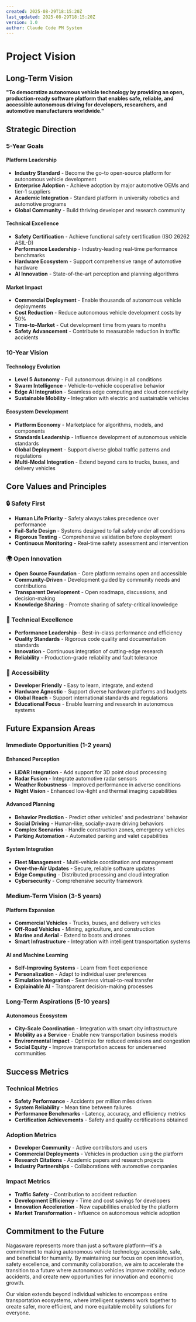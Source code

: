 ```yaml
---
created: 2025-08-29T18:15:20Z
last_updated: 2025-08-29T18:15:20Z
version: 1.0
author: Claude Code PM System
---
```


# Project Vision

## Long-Term Vision

**"To democratize autonomous vehicle technology by providing an open, production-ready software platform that enables safe, reliable, and accessible autonomous driving for developers, researchers, and automotive manufacturers worldwide."**

## Strategic Direction

### 5-Year Goals

#### Platform Leadership
- **Industry Standard** - Become the go-to open-source platform for autonomous vehicle development
- **Enterprise Adoption** - Achieve adoption by major automotive OEMs and tier-1 suppliers
- **Academic Integration** - Standard platform in university robotics and automotive programs
- **Global Community** - Build thriving developer and research community

#### Technical Excellence
- **Safety Certification** - Achieve functional safety certification (ISO 26262 ASIL-D)
- **Performance Leadership** - Industry-leading real-time performance benchmarks
- **Hardware Ecosystem** - Support comprehensive range of automotive hardware
- **AI Innovation** - State-of-the-art perception and planning algorithms

#### Market Impact
- **Commercial Deployment** - Enable thousands of autonomous vehicle deployments
- **Cost Reduction** - Reduce autonomous vehicle development costs by 50%
- **Time-to-Market** - Cut development time from years to months
- **Safety Advancement** - Contribute to measurable reduction in traffic accidents

### 10-Year Vision

#### Technology Evolution
- **Level 5 Autonomy** - Full autonomous driving in all conditions
- **Swarm Intelligence** - Vehicle-to-vehicle cooperative behavior
- **Edge AI Integration** - Seamless edge computing and cloud connectivity
- **Sustainable Mobility** - Integration with electric and sustainable vehicles

#### Ecosystem Development
- **Platform Economy** - Marketplace for algorithms, models, and components
- **Standards Leadership** - Influence development of autonomous vehicle standards
- **Global Deployment** - Support diverse global traffic patterns and regulations
- **Multi-Modal Integration** - Extend beyond cars to trucks, buses, and delivery vehicles

## Core Values and Principles

### 🔒 Safety First
- **Human Life Priority** - Safety always takes precedence over performance
- **Fail-Safe Design** - Systems designed to fail safely under all conditions
- **Rigorous Testing** - Comprehensive validation before deployment
- **Continuous Monitoring** - Real-time safety assessment and intervention

### 🌍 Open Innovation
- **Open Source Foundation** - Core platform remains open and accessible
- **Community-Driven** - Development guided by community needs and contributions
- **Transparent Development** - Open roadmaps, discussions, and decision-making
- **Knowledge Sharing** - Promote sharing of safety-critical knowledge

### 🚀 Technical Excellence
- **Performance Leadership** - Best-in-class performance and efficiency
- **Quality Standards** - Rigorous code quality and documentation standards
- **Innovation** - Continuous integration of cutting-edge research
- **Reliability** - Production-grade reliability and fault tolerance

### 🌱 Accessibility
- **Developer Friendly** - Easy to learn, integrate, and extend
- **Hardware Agnostic** - Support diverse hardware platforms and budgets
- **Global Reach** - Support international standards and regulations
- **Educational Focus** - Enable learning and research in autonomous systems

## Future Expansion Areas

### Immediate Opportunities (1-2 years)

#### Enhanced Perception
- **LiDAR Integration** - Add support for 3D point cloud processing
- **Radar Fusion** - Integrate automotive radar sensors
- **Weather Robustness** - Improved performance in adverse conditions
- **Night Vision** - Enhanced low-light and thermal imaging capabilities

#### Advanced Planning
- **Behavior Prediction** - Predict other vehicles' and pedestrians' behavior
- **Social Driving** - Human-like, socially-aware driving behaviors
- **Complex Scenarios** - Handle construction zones, emergency vehicles
- **Parking Automation** - Automated parking and valet capabilities

#### System Integration
- **Fleet Management** - Multi-vehicle coordination and management
- **Over-the-Air Updates** - Secure, reliable software updates
- **Edge Computing** - Distributed processing and cloud integration
- **Cybersecurity** - Comprehensive security framework

### Medium-Term Vision (3-5 years)

#### Platform Expansion
- **Commercial Vehicles** - Trucks, buses, and delivery vehicles
- **Off-Road Vehicles** - Mining, agriculture, and construction
- **Marine and Aerial** - Extend to boats and drones
- **Smart Infrastructure** - Integration with intelligent transportation systems

#### AI and Machine Learning
- **Self-Improving Systems** - Learn from fleet experience
- **Personalization** - Adapt to individual user preferences
- **Simulation Integration** - Seamless virtual-to-real transfer
- **Explainable AI** - Transparent decision-making processes

### Long-Term Aspirations (5-10 years)

#### Autonomous Ecosystem
- **City-Scale Coordination** - Integration with smart city infrastructure
- **Mobility as a Service** - Enable new transportation business models
- **Environmental Impact** - Optimize for reduced emissions and congestion
- **Social Equity** - Improve transportation access for underserved communities

## Success Metrics

### Technical Metrics
- **Safety Performance** - Accidents per million miles driven
- **System Reliability** - Mean time between failures
- **Performance Benchmarks** - Latency, accuracy, and efficiency metrics
- **Certification Achievements** - Safety and quality certifications obtained

### Adoption Metrics
- **Developer Community** - Active contributors and users
- **Commercial Deployments** - Vehicles in production using the platform
- **Research Citations** - Academic papers and research projects
- **Industry Partnerships** - Collaborations with automotive companies

### Impact Metrics
- **Traffic Safety** - Contribution to accident reduction
- **Development Efficiency** - Time and cost savings for developers
- **Innovation Acceleration** - New capabilities enabled by the platform
- **Market Transformation** - Influence on autonomous vehicle adoption

## Commitment to the Future

Nagasware represents more than just a software platform—it's a commitment to making autonomous vehicle technology accessible, safe, and beneficial for humanity. By maintaining our focus on open innovation, safety excellence, and community collaboration, we aim to accelerate the transition to a future where autonomous vehicles improve mobility, reduce accidents, and create new opportunities for innovation and economic growth.

Our vision extends beyond individual vehicles to encompass entire transportation ecosystems, where intelligent systems work together to create safer, more efficient, and more equitable mobility solutions for everyone.